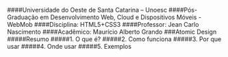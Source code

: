 ####Universidade do Oeste de Santa Catarina – Unoesc
####Pós-Graduação em Desenvolvimento Web, Cloud e Dispositivos Móveis - WebMob
####Disciplina: HTML5+CSS3
####Professor: Jean Carlo Nascimento
####Acadêmico: Maurício Alberto Grando
###Atomic Design
#####Resumo
#####1. O que é?
#####2. Como funciona
#####3. Por que usar
#####4. Onde usar
#####5. Exemplos
